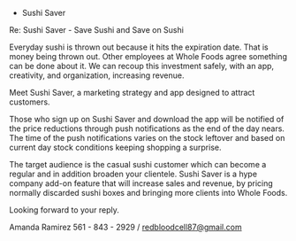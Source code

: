- Sushi Saver

Re: Sushi Saver - Save Sushi and Save on Sushi

Everyday sushi is thrown out because it hits the expiration date. That is money being thrown out. Other employees at Whole Foods agree something can be done about it. We can recoup this investment safely, with an app, creativity, and organization, increasing revenue.

Meet Sushi Saver, a marketing strategy and app designed to attract customers.

Those who sign up on Sushi Saver and download the app will be notified of the price reductions through push notifications as the end of the day nears. The time of the push notifications varies on the stock leftover and based on current day stock conditions keeping shopping a surprise.

The target audience is the casual sushi customer which can become a regular and in addition broaden your clientele. Sushi Saver is a hype company add-on feature that will increase sales and revenue, by pricing normally discarded sushi boxes and bringing more clients into Whole Foods.

Looking forward to your reply.

Amanda Ramirez
561 - 843 - 2929 / redbloodcell87@gmail.com
